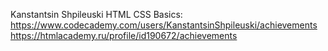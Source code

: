 Kanstantsin Shpileuski
HTML CSS Basics: https://www.codecademy.com/users/KanstantsinShpileuski/achievements
https://htmlacademy.ru/profile/id190672/achievements